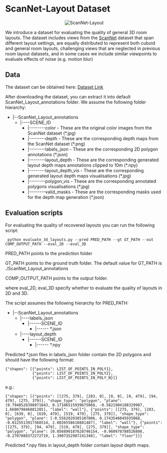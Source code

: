 # ScanNet-Layout Dataset

<p align="center">
  <img src="https://github.com/vevenom/ScanNet-Layout/blob/master/image_ex/ex.gif" alt="ScanNet-Layout">
</p>

We introduce a dataset for evaluating the quality of general 3D room layouts. The dataset includes views from the [ScanNet](http://www.scan-net.org/)
 dataset that span different layout settings, are equally distributed to represent both cuboid and general room
layouts, challenging views that are neglected in previous room layout datasets,
and in some cases we include similar viewpoints to evaluate effects of noise (e.g.
motion blur)

## Data

The dataset can be obtained here: [Dataset Link](https://files.icg.tugraz.at/f/2cefdc3a5b9a48d7aaaa/?dl=1)

After downloading the dataset, you can extract it into default ScanNet_Layout_annotations folder. We assume the following folder hierarchy:

* |--ScanNet_Layout_annotations  
  * |----SCENE_ID  
    * |--------color - These are the original color images from the ScanNet dataset (*.jpg)  
    * |--------depth - These are the corresponding depth maps from the ScanNet dataset (*.png)  
    * |--------labels_json - These are the corresponding 2D polygon annotations (*.json)  
    * |--------layout_depth - These are the corresponding generated layout depth maps annotations clipped to 10m (*.npy)  
    * |--------layout_depth_vis - These are the corresponding generated layout depth maps visualisations (*.jpg)  
    * |--------polygon_vis - These are the corresponding annotated polygons visualisations (*.jpg)  
    * |--------valid_masks - These are the corresponding masks used for the depth map generation (*.json)


## Evaluation scripts

For evaluating the quality of recovered layouts you can run the following script:

```
 python evaluate_3d_layouts.py --pred PRED_PATH --gt GT_PATH --out COMP_OUTPUT_PATH --eval_2D --eval_3D
```

PRED_PATH points to the prediction folder

GT_PATH points to the ground truth folder. The default value for GT_PATH is ./ScanNet_Layout_annotations

COMP_OUTPUT_PATH points to the output folder.

where eval_2D, eval_3D specify whether to evaluate the quality of layouts in 2D and 3D. 


The script assumes the following hierarchy for PRED_PATH:

* |--ScanNet_Layout_annotations  
    * |----labels_json
      * |------SCENE_ID  
        * |------ *.json  
    * |----layout_depth 
      * |------SCENE_ID  
        * |------ *.npy      
        
Predicted *.json files in labels_json folder contain the 2D polygons and should have the following format:
```
{"shapes": [{"points": LIST_OF_POINTS_IN_POLY1}, 
            {"points": LIST_OF_POINTS_IN_POLY2},
            {"points": LIST_OF_POINTS_IN_POLY_N}]}
```

e.g.:

```
{"shapes": [{"points": [[275, 379], [283, 0], [0, 0], [0, 479], [94, 479], [275, 379]], "shape_type": "polygon", "plane": [0.7948528396971843, 0.17106515939675068, -0.5821904108329907, 1.660079846881285], "label": "wall"}, {"points": [[275, 379], [283, 0], [639, 0], [639, 479], [519, 479], [275, 379]], "shape_type": "polygon", "plane": [-0.5562020385107806, 0.1743546045935068, -0.8125513917368514, 2.0026558618881487], "label": "wall"}, {"points": [[275, 379], [94, 479], [519, 479], [275, 379]], "shape_type": "polygon", "plane": [0.056890187628746154, -0.960978788526898, -0.2707088372272719, 1.3907352987241348], "label": "floor"}]}
```

Predicted *.npy files in layout_depth folder contain layout depth maps.
